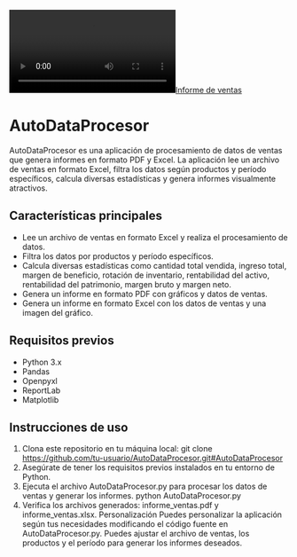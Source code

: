 [![Informe de ventas](https://res.cloudinary.com/dd8wdqyeb/video/upload/v1686620576/informe_ventas_qdsk18.mp4)](https://res.cloudinary.com/dd8wdqyeb/video/upload/v1686620576/informe_ventas_qdsk18.mp4)

# AutoDataProcesor

AutoDataProcesor es una aplicación de procesamiento de datos de ventas que genera informes en formato PDF y Excel. La aplicación lee un archivo de ventas en formato Excel, filtra los datos según productos y período específicos, calcula diversas estadísticas y genera informes visualmente atractivos.

## Características principales

- Lee un archivo de ventas en formato Excel y realiza el procesamiento de datos.
- Filtra los datos por productos y período específicos.
- Calcula diversas estadísticas como cantidad total vendida, ingreso total, margen de beneficio, rotación de inventario, rentabilidad del activo, rentabilidad del patrimonio, margen bruto y margen neto.
- Genera un informe en formato PDF con gráficos y datos de ventas.
- Genera un informe en formato Excel con los datos de ventas y una imagen del gráfico.

## Requisitos previos

- Python 3.x
- Pandas
- Openpyxl
- ReportLab
- Matplotlib

## Instrucciones de uso

1. Clona este repositorio en tu máquina local: git clone https://github.com/tu-usuario/AutoDataProcesor.git#AutoDataProcesor
2. Asegúrate de tener los requisitos previos instalados en tu entorno de Python.
3. Ejecuta el archivo AutoDataProcesor.py para procesar los datos de ventas y generar los informes.
python AutoDataProcesor.py
4. Verifica los archivos generados: informe_ventas.pdf y informe_ventas.xlsx.
Personalización
Puedes personalizar la aplicación según tus necesidades modificando el código fuente en AutoDataProcesor.py. Puedes ajustar el archivo de ventas, los productos y el período para generar los informes deseados.
